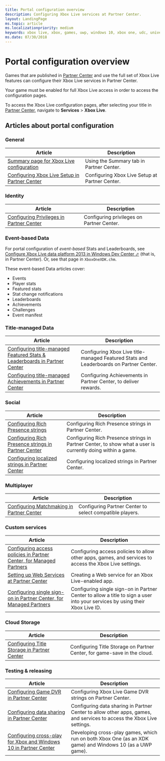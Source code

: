```yaml
---
title: Portal configuration overview
description: Configuring Xbox Live services at Partner Center.
layout: LandingPage
ms.topic: article
ms.localizationpriority: medium
keywords: xbox live, xbox, games, uwp, windows 10, xbox one, udc, universal developer center
ms.date: 07/30/2018
---
```


# Portal configuration overview

Games that are published in [Partner Center](https://partner.microsoft.com/dashboard) and use the full set of Xbox Live features can configure their Xbox Live services in Partner Center.

Your game must be enabled for full Xbox Live access in order to access the configuration pages.

To access the Xbox Live configuration pages, after selecting your title in [Partner Center](https://partner.microsoft.com/dashboard), navigate to **Services** > **Xbox Live**.


## Articles about portal configuration


### General

| Article | Description |
|---------|-------------|
| [Summary page for Xbox Live configuration](live-portal-summary-tab.md) | Using the Summary tab in Partner Center. |
| [Configuring Xbox Live Setup in Partner Center](live-config-xbl-setup.md) | Configuring Xbox Live Setup at Partner Center. |

### Identity

| Article | Description |
|---------|-------------|
| [Configuring Privileges in Partner Center](../../configure-xbl/dev-center/privileges.md) | Configuring privileges on Partner Center. |


### Event-based Data

For portal configuration of _event-based_ Stats and Leaderboards, see <a href="https://developer.microsoft.com/en-us/games/xbox/docs/xdk/dev-center-configure-data-platform-2013" target="_blank">Configure Xbox Live data platform 2013 in Windows Dev Center &#11008;</a> (that is, in Partner Center).
Or, see that page in `XboxOneXDK.chm`.

These event-based Data articles cover:
* Events
* Player stats
* Featured stats
* Stat change notifications
* Leaderboards
* Achievements
* Challenges
* Event manifest


### Title-managed Data

| Article | Description |
|---------|-------------|
| [Configuring title-managed Featured Stats & Leaderboards in Partner Center](../../features/player-data/stats-leaderboards/title-managed/config/live-tm-leaderboards-portal.md) | Configuring Xbox Live title-managed Featured Stats and Leaderboards on Partner Center. |
| [Configuring title-managed Achievements in Partner Center](../../features/player-data/achievements/title-managed/config/live-achievements-tm-config.md) | Configuring Achievements in Partner Center, to deliver rewards. |


### Social

| Article | Description |
|---------|-------------|
| [Configuring Rich Presence strings](../../features/social/presence/config/live-presence-config.md) | Configuring Rich Presence strings in Partner Center. |
| [Configuring Rich Presence strings in Partner Center](../../features/social/presence/config/live-presence-config2.md) | Configuring Rich Presence strings in Partner Center, to show what a user is currently doing within a game. |
| [Configuring localized strings in Partner Center](../../features/social/localized-strings/live-localized-strings-config.md) | Configuring localized strings in Partner Center. |


### Multiplayer

| Article | Description |
|---------|-------------|
| [Configuring Matchmaking in Partner Center](../../features/multiplayer/matchmaking/config/live-matchmaking-config.md) | Configuring Partner Center to select compatible players. |


### Custom services

| Article | Description |
|---------|-------------|
| [Configuring access policies in Partner Center, for Managed Partners](../../features/custom-services/access-policies/config/live-access-policies-udc.md) | Configuring access policies to allow other apps, games, and services to access the Xbox Live settings. 
| [Setting up Web Services at Partner Center](../../features/custom-services/web-services/live-web-services.md) | Creating a Web service for an Xbox Live-enabled app. |
| [Configuring single sign-on in Partner Center, for Managed Partners](../../features/custom-services/single-sign-on/live-single-sign-on.md) | Configuring single sign-on in Partner Center to allow a title to sign a user into your services by using their Xbox Live ID. |


### Cloud Storage

| Article | Description |
|---------|-------------|
| [Configuring Title Storage in Partner Center](../../features/cloud-storage/title-storage/config/live-title-storage-portal-config.md) | Configuring Title Storage on Partner Center, for game-save in the cloud. |


### Testing & releasing

| Article | Description |
|---------|-------------|
| [Configuring Game DVR in Partner Center](live-game-dvr.md) | Configuring Xbox Live Game DVR strings on Partner Center. |
| [Configuring data sharing in Partner Center](live-data-sharing-udc.md) | Configuring data sharing in Partner Center to allow other apps, games, and services to access the Xbox Live settings. |
| [Configuring cross-play for Xbox and Windows 10 in Partner Center](live-config-cross-play-xbox-win10.md) | Developing cross-play games, which run on both Xbox One (as an XDK game) and Windows 10 (as a UWP game). |
